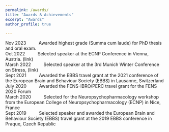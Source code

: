 ```yaml
---
permalink: /awards/
title: "Awards & Achievements"
excerpt: "Awards"
author_profile: true

---
```




Nov 2023 &emsp; &emsp; Awarded highest grade (Summa cum laude) for PhD thesis and oral exam.\
Oct 2022 &emsp; &emsp;	Selected speaker at the ECNP Conference in Vienna, Austria. (link)\
March 2022 &emsp; &emsp;	Selected speaker at the 3rd Munich Winter Conference on Stress, (link)\
Sept 2021 &emsp; &emsp;	Awarded the EBBS travel grant at the 2021 conference of the European Brain and Behaviour Society (EBBS) in Lausanne, Switzerland\
July 2020 &emsp; &emsp;	Awarded the FENS-IBRO/PERC travel grant for the FENS 2020 Forum\
March 2020 &emsp; &emsp;	Selected for the Neuropsychopharmacology workshop from the European College of Neuropsychopharmacology (ECNP) in Nice, France\
Sept 2019 &emsp; &emsp;	Selected speaker and awarded the European Brain and Behaviour Society (EBBS) travel grant at the 2019 EBBS conference in Praque, Czech Republic


